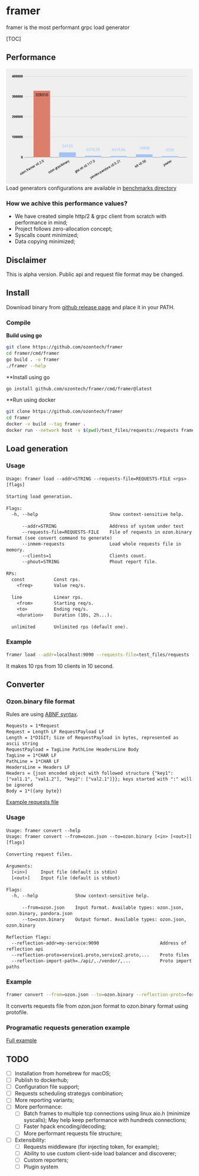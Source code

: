 # framer
framer is the most performant grpc load generator

[TOC]

## Performance
![benchmark chart](./assets/benchmark_chart.png)
Load generators configurations are available in [benchmarks directory](./benchmarks)

### How we achive this performance values?
* We have created simple http/2 & grpc client from scratch with performance in mind;
* Project follows zero-allocation concept;
* Syscalls count minimized;
* Data copying minimized;

## Disclaimer
This is alpha version. Public api and request file format may be changed.

## Install
Download binary from [github release page](https://github.com/ozon/framer/releases/latest) and place it in your PATH.

### Compile
**Build using go**

```sh
git clone https://github.com/ozontech/framer
cd framer/cmd/framer
go build . -o framer
./framer --help
```

**Install using go
```sh
go install github.com/ozontech/framer/cmd/framer@latest
```

**Run using docker
```sh
git clone https://github.com/ozontech/framer
cd framer
docker -v build --tag framer .
docker run --network host -v $(pwd)/test_files/requests:/requests framer load --addr=localhost:9090 --requests-file=test_files/requests --clients 10 const 10 --duration 10s
```

## Load generation
### Usage
```
Usage: framer load --addr=STRING --requests-file=REQUESTS-FILE <rps> [flags]

Starting load generation.

Flags:
  -h, --help                           Show context-sensitive help.

      --addr=STRING                    Address of system under test
      --requests-file=REQUESTS-FILE    File of requests in ozon.binary format (see convert command to generate)
      --inmem-requests                 Load whole requests file in memory.
      --clients=1                      Clients count.
      --phout=STRING                   Phout report file.

RPs:
  const           Const rps.
    <freq>        Value req/s.

  line            Linear rps.
    <from>        Starting req/s.
    <to>          Ending req/s.
    <duration>    Duration (10s, 2h...).

  unlimited       Unlimited rps (default one).
```

### Example
```sh
framer load --addr=localhost:9090 --requests-file=test_files/requests --clients 10 const 10 --duration 10s
```
It makes 10 rps from 10 clients in 10 second.

## Converter
### Ozon.binary file format
Rules are using [ABNF syntax](https://tools.ietf.org/html/rfc5234).

```abnf
Requests = 1*Request
Request = Length LF RequestPayload LF
Length = 1*DIGIT; Size of RequestPayload in bytes, represented as ascii string
RequestPayload = TagLine PathLine HeadersLine Body
TagLine = 1*CHAR LF
PathLine = 1*CHAR LF
HeadersLine = Headers LF
Headers = {json encoded object with followed structure {"key1": ["val1.1", "val1.2"], "key2": ["val2.1"]}}; keys started with ":" will be ignored
Body = 1*({any byte})
```

[Example requests file](https://github.com/ozontech/framer/-/blob/master/test_files/requests)

### Usage
```
Usage: framer convert --help
Usage: framer convert --from=ozon.json --to=ozon.binary [<in> [<out>]] [flags]

Converting request files.

Arguments:
  [<in>]     Input file (default is stdin)
  [<out>]    Input file (default is stdout)

Flags:
  -h, --help              Show context-sensitive help.

      --from=ozon.json    Input format. Available types: ozon.json, ozon.binary, pandora.json
      --to=ozon.binary    Output format. Available types: ozon.json, ozon.binary

Reflection flags:
  --reflection-addr=my-service:9090                       Address of reflection api
  --reflection-proto=service1.proto,service2.proto,...    Proto files
  --reflection-import-path=./api/,./vendor/,...           Proto import paths
```

### Example
```sh
framer convert --from=ozon.json --to=ozon.binary --reflection-proto=formats/grpc/ozon/json/encoding/testproto/service.proto formats/grpc/test_files/requests.ozon.json
```
It converts requests file from ozon.json format to ozon.binary format using protofile.

### Programatic requests generation example
[Full example](./examples/requestsgen)

## TODO
- [ ] Installation from homebrew for macOS;
- [ ] Publish to dockerhub;
- [ ] Configuration file support;
- [ ] Requests scheduling strategys combination;
- [ ] More reporting variants;
- [ ] More performance:
    - [ ] Batch frames to multiple tcp connections using linux aio.h (minimize syscalls); May help keep performance with hundreds connections;
    - [ ] Faster hpack encoding/decoding;
    - [ ] More performant requests file structure;
- [ ] Extensibility:
    - [ ] Requests middleware (for injecting token, for example);
    - [ ] Ability to use custom client-side load balancer and discoverer;
    - [ ] Custom reporters;
    - [ ] Plugin system
